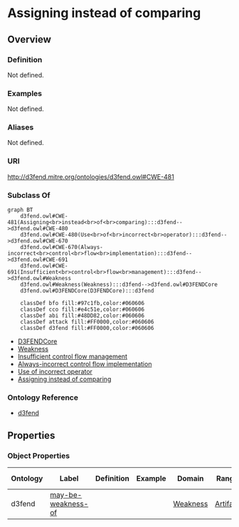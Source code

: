 # Assigning instead of comparing

## Overview

### Definition
Not defined.

### Examples
Not defined.

### Aliases
Not defined.

### URI
http://d3fend.mitre.org/ontologies/d3fend.owl#CWE-481

### Subclass Of
```mermaid
graph BT
    d3fend.owl#CWE-481(Assigning<br>instead<br>of<br>comparing):::d3fend-->d3fend.owl#CWE-480
    d3fend.owl#CWE-480(Use<br>of<br>incorrect<br>operator):::d3fend-->d3fend.owl#CWE-670
    d3fend.owl#CWE-670(Always-incorrect<br>control<br>flow<br>implementation):::d3fend-->d3fend.owl#CWE-691
    d3fend.owl#CWE-691(Insufficient<br>control<br>flow<br>management):::d3fend-->d3fend.owl#Weakness
    d3fend.owl#Weakness(Weakness):::d3fend-->d3fend.owl#D3FENDCore
    d3fend.owl#D3FENDCore(D3FENDCore):::d3fend
    
    classDef bfo fill:#97c1fb,color:#060606
    classDef cco fill:#e4c51e,color:#060606
    classDef abi fill:#48DD82,color:#060606
    classDef attack fill:#FF0000,color:#060606
    classDef d3fend fill:#FF0000,color:#060606
```

- [D3FENDCore](/docs/ontology/reference/model/D3FENDCore/D3FENDCore.md)
- [Weakness](/docs/ontology/reference/model/D3FENDCore/Weakness/Weakness.md)
- [Insufficient control flow management](/docs/ontology/reference/model/D3FENDCore/Weakness/Insufficient%20control%20flow%20management/Insufficient%20control%20flow%20management.md)
- [Always-incorrect control flow implementation](/docs/ontology/reference/model/D3FENDCore/Weakness/Insufficient%20control%20flow%20management/Always-incorrect%20control%20flow%20implementation/Always-incorrect%20control%20flow%20implementation.md)
- [Use of incorrect operator](/docs/ontology/reference/model/D3FENDCore/Weakness/Insufficient%20control%20flow%20management/Always-incorrect%20control%20flow%20implementation/Use%20of%20incorrect%20operator/Use%20of%20incorrect%20operator.md)
- [Assigning instead of comparing](/docs/ontology/reference/model/D3FENDCore/Weakness/Insufficient%20control%20flow%20management/Always-incorrect%20control%20flow%20implementation/Use%20of%20incorrect%20operator/Assigning%20instead%20of%20comparing/Assigning%20instead%20of%20comparing.md)


### Ontology Reference
- [d3fend](http://d3fend.mitre.org/ontologies/d3fend.owl#)

## Properties
### Object Properties
| Ontology | Label | Definition | Example | Domain | Range | Inverse Of |
|----------|-------|------------|---------|--------|-------|------------|
| d3fend | [may-be-weakness-of](http://d3fend.mitre.org/ontologies/d3fend.owl#may-be-weakness-of) |  |  | [Weakness](/docs/ontology/reference/model/D3FENDCore/Weakness/Weakness.md) | [Artifact](/docs/ontology/reference/model/D3FENDCore/Artifact/Artifact.md) | [may-have-weakness](http://d3fend.mitre.org/ontologies/d3fend.owl#may-have-weakness) |

